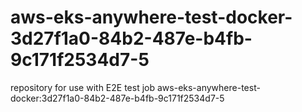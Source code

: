 # aws-eks-anywhere-test-docker-3d27f1a0-84b2-487e-b4fb-9c171f2534d7-5
repository for use with E2E test job aws-eks-anywhere-test-docker:3d27f1a0-84b2-487e-b4fb-9c171f2534d7-5
